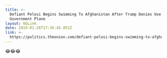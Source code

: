 ```yaml
---
title: >-
  Defiant Pelosi Begins Swimming To Afghanistan After Trump Denies Use Of
  Government Plane
layout: OGLink
date: 2019-01-26T17:26:45.051Z
link: >-
  https://politics.theonion.com/defiant-pelosi-begins-swimming-to-afghanistan-after-tru-1831878963
---
```

😂😂😂
